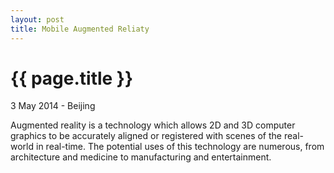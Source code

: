 ```yaml
---
layout: post
title: Mobile Augmented Reliaty
---
```


{{ page.title }}
================

<p class="meta">3 May 2014 - Beijing</p>

Augmented reality is a technology which allows 2D and 3D computer graphics to be
accurately aligned or registered with scenes of the real-world in real-time. The potential
uses of this technology are numerous, from architecture and medicine to manufacturing
and entertainment.